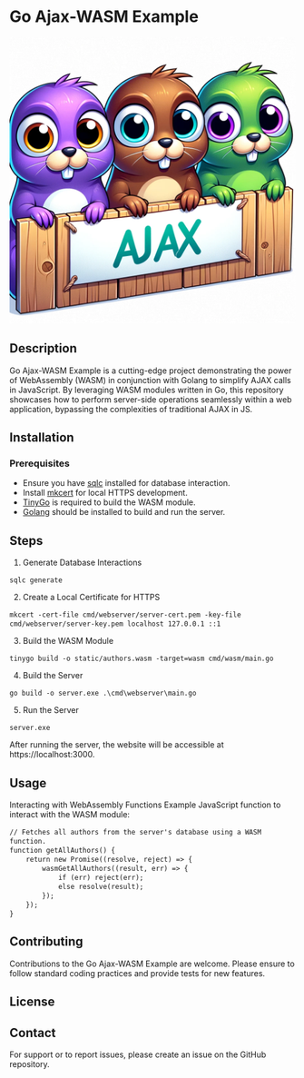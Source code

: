 # Go Ajax-WASM Example

![logo](./img/logo.png)

## Description

Go Ajax-WASM Example is a cutting-edge project demonstrating the power of WebAssembly (WASM) in conjunction with Golang to simplify AJAX calls in JavaScript. By leveraging WASM modules written in Go, this repository showcases how to perform server-side operations seamlessly within a web application, bypassing the complexities of traditional AJAX in JS.

## Installation

### Prerequisites
- Ensure you have [sqlc](https://sqlc.dev/) installed for database interaction.
- Install [mkcert](https://github.com/FiloSottile/mkcert) for local HTTPS development.
- [TinyGo](https://tinygo.org/) is required to build the WASM module.
- [Golang](https://go.dev/) should be installed to build and run the server.

## Steps
1. Generate Database Interactions

```
sqlc generate
```

2. Create a Local Certificate for HTTPS

```
mkcert -cert-file cmd/webserver/server-cert.pem -key-file cmd/webserver/server-key.pem localhost 127.0.0.1 ::1
```

3. Build the WASM Module

```
tinygo build -o static/authors.wasm -target=wasm cmd/wasm/main.go
```

4. Build the Server

```
go build -o server.exe .\cmd\webserver\main.go
```

5. Run the Server

```
server.exe
```

After running the server, the website will be accessible at https://localhost:3000.

## Usage

Interacting with WebAssembly Functions
Example JavaScript function to interact with the WASM module:

```
// Fetches all authors from the server's database using a WASM function.
function getAllAuthors() {
    return new Promise((resolve, reject) => {
        wasmGetAllAuthors((result, err) => {
            if (err) reject(err);
            else resolve(result);
        });
    });
}
```

## Contributing
Contributions to the Go Ajax-WASM Example are welcome. Please ensure to follow standard coding practices and provide tests for new features.

## License


## Contact
For support or to report issues, please create an issue on the GitHub repository.